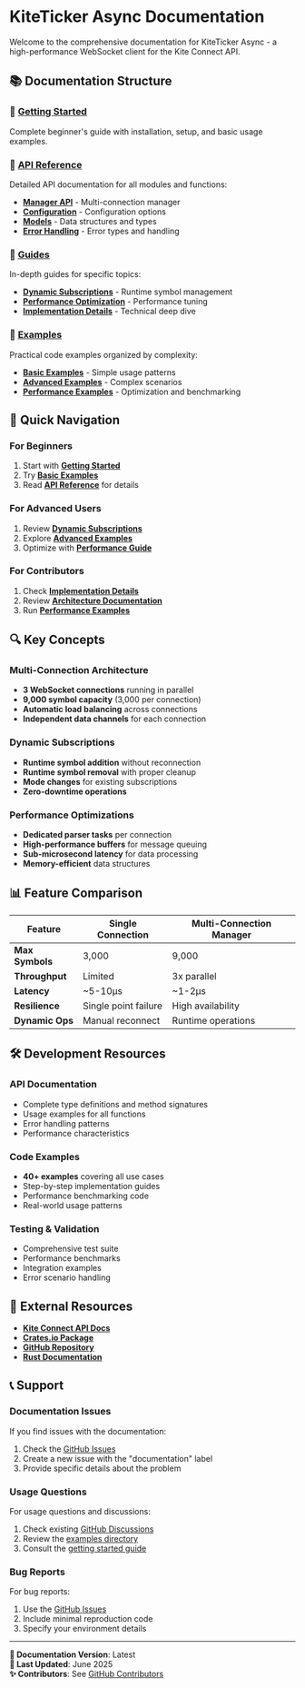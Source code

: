 # KiteTicker Async Documentation

Welcome to the comprehensive documentation for KiteTicker Async - a high-performance WebSocket client for the Kite Connect API.

## 📚 Documentation Structure

### 🚀 [Getting Started](guides/getting-started.md)
Complete beginner's guide with installation, setup, and basic usage examples.

### 🔧 [API Reference](api/)
Detailed API documentation for all modules and functions:
- **[Manager API](api/manager.md)** - Multi-connection manager
- **[Configuration](api/config.md)** - Configuration options  
- **[Models](api/models.md)** - Data structures and types
- **[Error Handling](api/errors.md)** - Error types and handling

### 📖 [Guides](guides/)
In-depth guides for specific topics:
- **[Dynamic Subscriptions](guides/DYNAMIC_SUBSCRIPTION_GUIDE.md)** - Runtime symbol management
- **[Performance Optimization](guides/PERFORMANCE_IMPROVEMENTS.md)** - Performance tuning
- **[Implementation Details](guides/IMPLEMENTATION_COMPLETE.md)** - Technical deep dive

### 📝 [Examples](../examples/)
Practical code examples organized by complexity:
- **[Basic Examples](../examples/basic/)** - Simple usage patterns
- **[Advanced Examples](../examples/advanced/)** - Complex scenarios
- **[Performance Examples](../examples/performance/)** - Optimization and benchmarking

## 🎯 Quick Navigation

### For Beginners
1. Start with **[Getting Started](guides/getting-started.md)**
2. Try **[Basic Examples](../examples/basic/)**
3. Read **[API Reference](api/)** for details

### For Advanced Users
1. Review **[Dynamic Subscriptions](guides/DYNAMIC_SUBSCRIPTION_GUIDE.md)**
2. Explore **[Advanced Examples](../examples/advanced/)**
3. Optimize with **[Performance Guide](guides/PERFORMANCE_IMPROVEMENTS.md)**

### For Contributors
1. Check **[Implementation Details](guides/IMPLEMENTATION_COMPLETE.md)**
2. Review **[Architecture Documentation](api/)**
3. Run **[Performance Examples](../examples/performance/)**

## 🔍 Key Concepts

### Multi-Connection Architecture
- **3 WebSocket connections** running in parallel
- **9,000 symbol capacity** (3,000 per connection)
- **Automatic load balancing** across connections
- **Independent data channels** for each connection

### Dynamic Subscriptions
- **Runtime symbol addition** without reconnection
- **Runtime symbol removal** with proper cleanup
- **Mode changes** for existing subscriptions
- **Zero-downtime operations**

### Performance Optimizations
- **Dedicated parser tasks** per connection
- **High-performance buffers** for message queuing
- **Sub-microsecond latency** for data processing
- **Memory-efficient** data structures

## 📊 Feature Comparison

| Feature | Single Connection | Multi-Connection Manager |
|---------|------------------|------------------------|
| **Max Symbols** | 3,000 | 9,000 |
| **Throughput** | Limited | 3x parallel |
| **Latency** | ~5-10µs | ~1-2µs |
| **Resilience** | Single point failure | High availability |
| **Dynamic Ops** | Manual reconnect | Runtime operations |

## 🛠️ Development Resources

### API Documentation
- Complete type definitions and method signatures
- Usage examples for all functions
- Error handling patterns
- Performance characteristics

### Code Examples
- **40+ examples** covering all use cases
- Step-by-step implementation guides
- Performance benchmarking code
- Real-world usage patterns

### Testing & Validation
- Comprehensive test suite
- Performance benchmarks
- Integration examples
- Error scenario handling

## 🔗 External Resources

- **[Kite Connect API Docs](https://kite.trade/docs/connect/v3/websocket/)**
- **[Crates.io Package](https://crates.io/crates/kiteticker-async)**
- **[GitHub Repository](https://github.com/kaychaks/kiteticker-async)**
- **[Rust Documentation](https://docs.rs/kiteticker-async/)**

## 📞 Support

### Documentation Issues
If you find issues with the documentation:
1. Check the [GitHub Issues](https://github.com/kaychaks/kiteticker-async/issues)
2. Create a new issue with the "documentation" label
3. Provide specific details about the problem

### Usage Questions
For usage questions and discussions:
1. Check existing [GitHub Discussions](https://github.com/kaychaks/kiteticker-async/discussions)
2. Review the [examples directory](../examples/)
3. Consult the [getting started guide](guides/getting-started.md)

### Bug Reports
For bug reports:
1. Use the [GitHub Issues](https://github.com/kaychaks/kiteticker-async/issues)
2. Include minimal reproduction code
3. Specify your environment details

---

**📝 Documentation Version**: Latest  
**📅 Last Updated**: June 2025  
**✨ Contributors**: See [GitHub Contributors](https://github.com/kaychaks/kiteticker-async/graphs/contributors)
